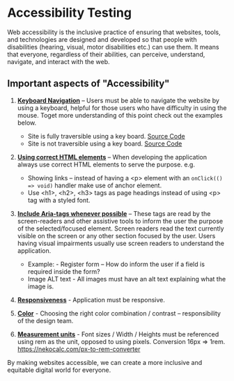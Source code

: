 # Accessibility Testing

Web accessibility is the inclusive practice of ensuring that websites, tools, and technologies are designed and developed so that people with disabilities (hearing, visual, motor disabilities etc.) can use them. It means that everyone, regardless of their abilities, can perceive, understand, navigate, and interact with the web.

## Important aspects of "Accessibility"

1. <ins>**Keyboard Navigation**</ins> – Users must be able to navigate the website by using a keyboard, helpful for those users who have difficulty in using the mouse. Toget more understanding of this point check out the examples below.
    - Site is fully traversible using a key board. [Source Code](./keyboard-navigation/correct)
    - Site is not traversible using a key board. [Source Code](./keyboard-navigation/incorrect)

2. <ins>**Using correct HTML elements**</ins> – When developing the application always use correct HTML elements to serve the purpose. e.g.
    - Showing links – instead of having a &lt;p&gt; element with an `onClick(() => void)` handler make use of anchor element.  
    - Use &lt;h1&gt;, &lt;h2&gt;, &lt;h3&gt; tags as page headings instead of using &lt;p&gt; tag with a styled font.

3. <ins>**Include Aria-tags whenever possible**</ins> – These tags are read by the screen-readers and other assistive tools to inform the user the purpose of the selected/focused element. Screen readers read the text currently visible on the screen or any other section focused by the user. Users having visual impairments usually use screen readers to understand the application.  
    - Example: - Register form – How do inform the user if a field is required inside the form?  
    - Image ALT text - All images must have an alt text explaining what the image is.  

4. <ins>**Responsiveness**</ins> - Application must be responsive.  

5. <ins>**Color**</ins> - Choosing the right color combination / contrast – responsibility of the design team. 

6. <ins>**Measurement units**</ins> - Font sizes / Width / Heights must be referenced using rem as the unit, opposed to using pixels. Conversion 16px => 1rem. https://nekocalc.com/px-to-rem-converter  

By making websites accessible, we can create a more inclusive and equitable digital world for everyone. 

 